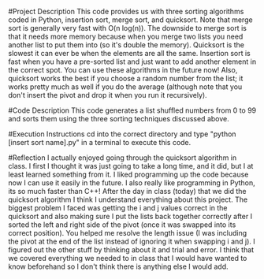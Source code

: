 #Project Description
This code provides us with three sorting algorithms coded in Python, insertion sort, merge sort, and quicksort. Note that merge sort is generally very fast with O(n log(n)). The downside to merge sort is that it needs more memory because when you merge two lists you need another list to put them into (so it's double the memory). Quicksort is the slowest it can ever be when the elements are all the same. Insertion sort is fast when you have a pre-sorted list and just want to add another element in the correct spot. You can use these algorithms in the future now! Also, quicksort works the best if you choose a random number from the list; it works pretty much as well if you do the average (although note that you don't insert the pivot and drop it when you run it recursively).

#Code Description
This code generates a list shuffled numbers from 0 to 99 and sorts them using the three sorting techniques discussed above.

#Execution Instructions
cd into the correct directory and type "python [insert sort name].py" in a terminal to execute this code.

#Reflection
I actually enjoyed going through the quicksort algorithm in class. I first I thought it was just going to take a long time, and it did, but I at least learned something from it. I liked programming up the code because now I can use it easily in the future. I also really like programming in Python, its so much faster than C++!
After the day in class (today) that we did the quicksort algorithm I think I understand everything about this project.
The biggest problem I faced was getting the i and j values correct in the quicksort and also making sure I put the lists back together correctly after I sorted the left and right side of the pivot (once it was swapped into its correct position). You helped me resolve the length issue (I was including the pivot at the end of the list instead of ignoring it when swapping i and j). I figured out the other stuff by thinking about it and trial and error.
I think that we covered everything we needed to in class that I would have wanted to know beforehand so I don't think there is anything else I would add.

